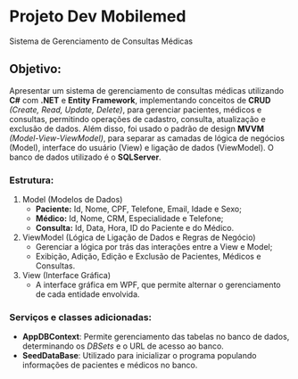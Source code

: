# Projeto Dev Mobilemed
Sistema de Gerenciamento de Consultas Médicas

## Objetivo:
Apresentar um sistema de gerenciamento de consultas médicas utilizando **C#** com **.NET** e **Entity Framework**, implementando conceitos de **CRUD** *(Create, Read, Update, Delete)*, para gerenciar pacientes, médicos e consultas, permitindo operações de cadastro, consulta, atualização e exclusão de dados. Além disso, foi usado o padrão de design **MVVM** *(Model-View-ViewModel)*, para separar as camadas de lógica de negócios (Model), interface do usuário (View) e ligação de dados (ViewModel). O banco de dados utilizado é o **SQLServer**.

### Estrutura:

1. Model (Modelos de Dados)
    - **Paciente:** Id, Nome, CPF, Telefone, Email, Idade e Sexo;
    - **Médico:** Id, Nome, CRM, Especialidade e Telefone;
    - **Consulta:** Id, Data, Hora, ID do Paciente e do Médico.
2. ViewModel (Lógica de Ligação de Dados e Regras de Negócio)
    - Gerenciar a lógica por trás das interações entre a View e Model;
    - Exibição, Adição, Edição e Exclusão de Pacientes, Médicos e Consultas.
3. View (Interface Gráfica)
    - A interface gráfica em WPF, que permite alternar o gerenciamento de cada entidade envolvida.
  
### Serviços e classes adicionadas:
- **AppDBContext**: Permite gerenciamento das tabelas no banco de dados, determinando os *DBSets* e o URL de acesso ao banco.
- **SeedDataBase**: Utilizado para inicializar o programa populando informações de pacientes e médicos no banco.

